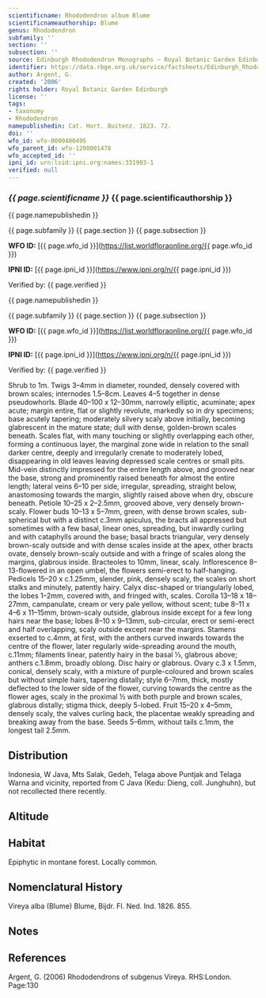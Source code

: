 ```yaml
---
scientificname: Rhododendron album Blume
scientificnameauthorship: Blume
genus: Rhododendron
subfamily: ''
section: ''
subsection: ''
source: Edinburgh Rhododendron Monographs – Royal Botanic Garden Edinburgh
identifier: https://data.rbge.org.uk/service/factsheets/Edinburgh_Rhododendron_Monographs.xhtml
author: Argent, G.
created: '2006'
rights holder: Royal Botanic Garden Edinburgh
license: ''
tags:
- taxonomy
- Rhododendron
namepublishedin: Cat. Hort. Buitenz. 1823. 72.
doi: ''
wfo_id: wfo-0000400495
wfo_parent_id: wfo-1200001478
wfo_accepted_id: ''
ipni_id: urn:lsid:ipni.org:names:331903-1
verified: null
---
```

### _{{ page.scientificname }}_ {{ page.scientificauthorship }}
 {{ page.namepublishedin }}

{{ page.subfamily }} {{ page.section }} {{ page.subsection }}

**WFO ID:** [{{ page.wfo_id }}](https://list.worldfloraonline.org/{{ page.wfo_id }})

**IPNI ID:** [{{ page.ipni_id }}](https://www.ipni.org/n/{{ page.ipni_id }})

Verified by: {{ page.verified }}

 {{ page.namepublishedin }}

{{ page.subfamily }} {{ page.section }} {{ page.subsection }}

**WFO ID:** [{{ page.wfo_id }}](https://list.worldfloraonline.org/{{ page.wfo_id }})

**IPNI ID:** [{{ page.ipni_id }}](https://www.ipni.org/n/{{ page.ipni_id }})

Verified by: {{ page.verified }}



Shrub to 1m. Twigs 3–4mm in diameter, rounded, densely covered with brown scales; internodes 1.5–8cm. Leaves 4–5 together in dense pseudowhorls. Blade 40–100 x 12–30mm, narrowly elliptic, acuminate; apex acute; margin entire, flat or slightly revolute, markedly so in dry specimens; base acutely tapering; moderately silvery scaly above initially, becoming glabrescent in the mature state; dull with dense, golden-brown scales beneath. Scales flat, with many touching or slightly overlapping each other, forming a continuous layer, the marginal zone wide in relation to the small darker centre, deeply and irregularly crenate to moderately lobed, disappearing in old leaves leaving depressed scale centres or small pits. Mid-vein distinctly impressed for the entire length above, and grooved near the base, strong and prominently raised beneath for almost the entire length; lateral veins 6–10 per side, irregular, spreading, straight below, anastomosing towards the margin, slightly raised above when dry, obscure beneath. Petiole 10–25 x 2–2.5mm, grooved above, very densely brown-scaly. Flower buds 10–13 x 5–7mm, green, with dense brown scales, sub-spherical but with a distinct c.3mm apiculus, the bracts all appressed but sometimes with a few basal, linear ones, spreading, but inwardly curling and with cataphylls around the base; basal bracts triangu­lar, very densely brown-scaly outside and with dense scales inside at the apex, other bracts ovate, densely brown-scaly outside and with a fringe of scales along the margins, glabrous inside. Bracteoles to 10mm, linear, scaly. Inflorescence 8–13-flowered in an open umbel, the flowers semi-erect to half-hanging. Pedicels 15–20 x c.1.25mm, slender, pink, densely scaly, the scales on short stalks and minutely, patently hairy. Calyx disc-shaped or triangularly lobed, the lobes 1–2mm, covered with, and fringed with, scales. Corolla 13–18 x 18–27mm, campanulate, cream or very pale yellow, without scent; tube 8–11 x 4–6 x 11–15mm, brown-scaly outside, glabrous inside except for a few long hairs near the base; lobes 8–10 x 9–13mm, sub-circular, erect or semi-erect and half overlapping, scaly outside except near the margins. Stamens exserted to c.4mm, at first, with the anthers curved inwards towards the centre of the flower, later regularly wide-spreading around the mouth, c.11mm; filaments linear, patently hairy in the basal 1⁄3, glabrous above; anthers c.1.8mm, broadly oblong. Disc hairy or glabrous. Ovary c.3 x 1.5mm, conical, densely scaly, with a mixture of purple-coloured and brown scales but without simple hairs, tapering distally; style 6–7mm, thick, mostly deflected to the lower side of the flower, curving towards the centre as the flower ages, scaly in the proximal ½ with both purple and brown scales, glabrous distally; stigma thick, deeply 5-lobed. Fruit 15–20 x 4–5mm, densely scaly, the valves curling back, the placentae weakly spreading and breaking away from the base. Seeds 5–6mm, without tails c.1mm, the longest tail 2.5mm.

## Distribution
Indonesia, W Java, Mts Salak, Gedeh, Telaga above Puntjak and Telaga Warna and vicinity, reported from C Java (Kedu: Dieng, coll. Junghuhn), but not recollected there recently.

## Altitude


## Habitat
Epiphytic in montane forest. Locally common.

## Nomenclatural History
Vireya alba (Blume) Blume, Bijdr. Fl. Ned. Ind. 1826. 855.
                       
## Notes


## References

Argent, G. (2006) Rhododendrons of subgenus Vireya. RHS:London. Page:130
